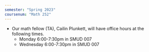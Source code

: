 ```yaml
---
semester: "Spring 2023"
coursenum: "Math 252"
---
```

*   Our math fellow (TA), Cailin Plunkett, will have office hours at the following times.
    * Monday 6:00-7:30pm in SMUD 007
    * Wednesday 6:00-7:30pm in SMUD 007
